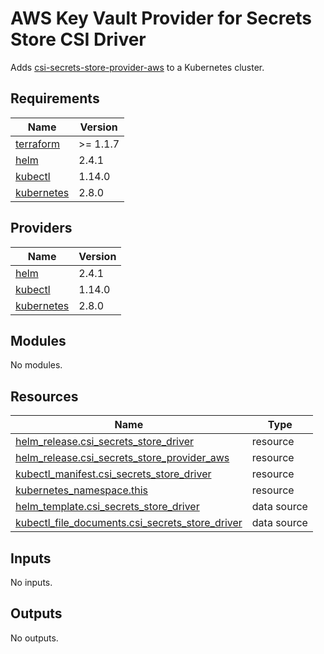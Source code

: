 # AWS Key Vault Provider for Secrets Store CSI Driver

Adds [csi-secrets-store-provider-aws](https://github.com/aws/secrets-store-csi-driver-provider-aws) to a Kubernetes cluster.

## Requirements

| Name | Version |
|------|---------|
| <a name="requirement_terraform"></a> [terraform](#requirement\_terraform) | >= 1.1.7 |
| <a name="requirement_helm"></a> [helm](#requirement\_helm) | 2.4.1 |
| <a name="requirement_kubectl"></a> [kubectl](#requirement\_kubectl) | 1.14.0 |
| <a name="requirement_kubernetes"></a> [kubernetes](#requirement\_kubernetes) | 2.8.0 |

## Providers

| Name | Version |
|------|---------|
| <a name="provider_helm"></a> [helm](#provider\_helm) | 2.4.1 |
| <a name="provider_kubectl"></a> [kubectl](#provider\_kubectl) | 1.14.0 |
| <a name="provider_kubernetes"></a> [kubernetes](#provider\_kubernetes) | 2.8.0 |

## Modules

No modules.

## Resources

| Name | Type |
|------|------|
| [helm_release.csi_secrets_store_driver](https://registry.terraform.io/providers/hashicorp/helm/2.4.1/docs/resources/release) | resource |
| [helm_release.csi_secrets_store_provider_aws](https://registry.terraform.io/providers/hashicorp/helm/2.4.1/docs/resources/release) | resource |
| [kubectl_manifest.csi_secrets_store_driver](https://registry.terraform.io/providers/gavinbunney/kubectl/1.14.0/docs/resources/manifest) | resource |
| [kubernetes_namespace.this](https://registry.terraform.io/providers/hashicorp/kubernetes/2.8.0/docs/resources/namespace) | resource |
| [helm_template.csi_secrets_store_driver](https://registry.terraform.io/providers/hashicorp/helm/2.4.1/docs/data-sources/template) | data source |
| [kubectl_file_documents.csi_secrets_store_driver](https://registry.terraform.io/providers/gavinbunney/kubectl/1.14.0/docs/data-sources/file_documents) | data source |

## Inputs

No inputs.

## Outputs

No outputs.
